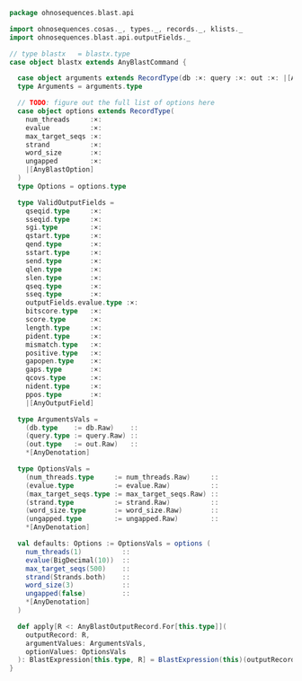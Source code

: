 
```scala
package ohnosequences.blast.api

import ohnosequences.cosas._, types._, records._, klists._
import ohnosequences.blast.api.outputFields._

// type blastx   = blastx.type
case object blastx extends AnyBlastCommand {

  case object arguments extends RecordType(db :×: query :×: out :×: |[AnyBlastOption])
  type Arguments = arguments.type

  // TODO: figure out the full list of options here
  case object options extends RecordType(
    num_threads     :×:
    evalue          :×:
    max_target_seqs :×:
    strand          :×:
    word_size       :×:
    ungapped        :×:
    |[AnyBlastOption]
  )
  type Options = options.type

  type ValidOutputFields =
    qseqid.type     :×:
    sseqid.type     :×:
    sgi.type        :×:
    qstart.type     :×:
    qend.type       :×:
    sstart.type     :×:
    send.type       :×:
    qlen.type       :×:
    slen.type       :×:
    qseq.type       :×:
    sseq.type       :×:
    outputFields.evalue.type :×:
    bitscore.type   :×:
    score.type      :×:
    length.type     :×:
    pident.type     :×:
    mismatch.type   :×:
    positive.type   :×:
    gapopen.type    :×:
    gaps.type       :×:
    qcovs.type      :×:
    nident.type     :×:
    ppos.type       :×:
    |[AnyOutputField]

  type ArgumentsVals =
    (db.type    := db.Raw)    ::
    (query.type := query.Raw) ::
    (out.type   := out.Raw)   ::
    *[AnyDenotation]

  type OptionsVals =
    (num_threads.type     := num_threads.Raw)     ::
    (evalue.type          := evalue.Raw)          ::
    (max_target_seqs.type := max_target_seqs.Raw) ::
    (strand.type          := strand.Raw)          ::
    (word_size.type       := word_size.Raw)       ::
    (ungapped.type        := ungapped.Raw)        ::
    *[AnyDenotation]

  val defaults: Options := OptionsVals = options (
    num_threads(1)          ::
    evalue(BigDecimal(10))  ::
    max_target_seqs(500)    ::
    strand(Strands.both)    ::
    word_size(3)            ::
    ungapped(false)         ::
    *[AnyDenotation]
  )

  def apply[R <: AnyBlastOutputRecord.For[this.type]](
    outputRecord: R,
    argumentValues: ArgumentsVals,
    optionValues: OptionsVals
  ): BlastExpression[this.type, R] = BlastExpression(this)(outputRecord, argumentValues, optionValues)
}

```




[test/scala/CommandGeneration.scala]: ../../../../test/scala/CommandGeneration.scala.md
[test/scala/OutputParsing.scala]: ../../../../test/scala/OutputParsing.scala.md
[test/scala/OutputFieldsSpecification.scala]: ../../../../test/scala/OutputFieldsSpecification.scala.md
[main/scala/api/outputFields.scala]: ../outputFields.scala.md
[main/scala/api/options.scala]: ../options.scala.md
[main/scala/api/package.scala]: ../package.scala.md
[main/scala/api/expressions.scala]: ../expressions.scala.md
[main/scala/api/commands/blastn.scala]: blastn.scala.md
[main/scala/api/commands/blastp.scala]: blastp.scala.md
[main/scala/api/commands/tblastx.scala]: tblastx.scala.md
[main/scala/api/commands/tblastn.scala]: tblastn.scala.md
[main/scala/api/commands/blastx.scala]: blastx.scala.md
[main/scala/api/commands/makeblastdb.scala]: makeblastdb.scala.md
[main/scala/api/commands/igblastn.scala]: igblastn.scala.md